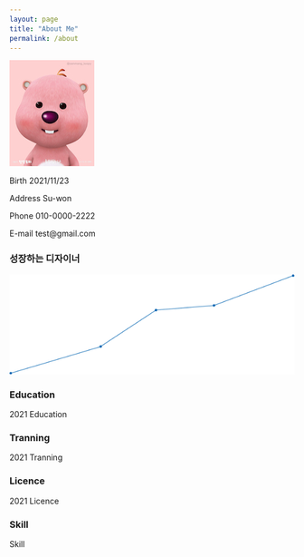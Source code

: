 ```yaml
---
layout: page
title: "About Me"
permalink: /about
---
```

<div class="div-container">  
  <div class="div-left"> 
    <img src="../assets/img/photo.jpeg" width="150">
  </div>
  <div class="div-right">
    <p><span class="span-spacing">Birth</span> 2021/11/23</p>
    <p><span class="span-spacing">Address</span> Su-won</p>
    <p><span class="span-spacing">Phone</span> 010-0000-2222</p>
    <p><span class="span-spacing">E-mail</span> test@gmail.com</p>
  </div>
</div>

### 성장하는 디자이너

![image](../assets/img/line_gr2.png)


### Education
<span class="year-decorator">2021</span> Education


### Tranning
<span class="year-decorator">2021</span> Tranning


### Licence
<span class="year-decorator">2021</span> Licence


### Skill
Skill

